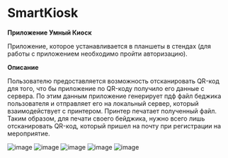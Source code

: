 # SmartKiosk
**Приложение Умный Киоск**

Приложение, которое устанавливается в планшеты в стендах (для работы с приложением необходимо пройти авторизацию).

**Описание**

Пользователю предоставляется возможность отсканировать QR-код для того, что бы приложение по QR-коду получило его данные с сервера.
По этим данным приложение генерирует пдф файл беджика пользователя и отправляет его на локальный сервер, который взаимодействует с принтером.
Принтер печатает полученный файл.
Таким образом, для печати своего бейджика, нужно всего лишь отсканировать QR-код, который пришел на почту при регистрации на мероприятие.

![image](https://user-images.githubusercontent.com/17685189/147372323-8cd86ba6-7ee0-41ba-8a9d-574307e4004d.png)
![image](https://user-images.githubusercontent.com/17685189/147372335-724d71cc-b669-45e0-90f3-fe9ea1d7e37f.png)
![image](https://user-images.githubusercontent.com/17685189/147372336-c8539ff9-144c-4be5-b371-6ab19226f32e.png)
![image](https://user-images.githubusercontent.com/17685189/147372341-59ca5df8-33fc-407f-9055-b6d8dad25609.png)
![image](https://user-images.githubusercontent.com/17685189/147372343-293cede5-e35e-44aa-a556-d191cd328ca8.png)
